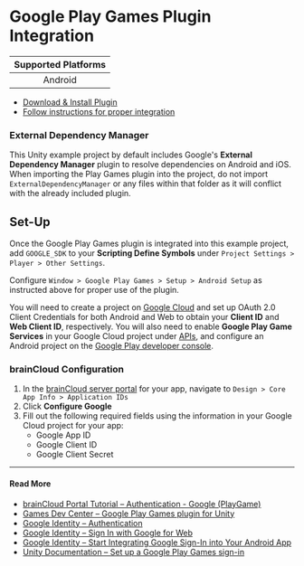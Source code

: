 # Google Play Games Plugin Integration
| Supported Platforms |
| :-----------------: |
| Android             |

- [Download & Install Plugin](https://github.com/playgameservices/play-games-plugin-for-unity/releases/)
- [Follow instructions for proper integration](https://github.com/playgameservices/play-games-plugin-for-unity#configure-your-game)

### External Dependency Manager
This Unity example project by default includes Google's **External Dependency Manager** plugin to resolve dependencies on Android and iOS. When importing the Play Games plugin into the project, do not import `ExternalDependencyManager` or any files within that folder as it will conflict with the already included plugin.

## Set-Up
Once the Google Play Games plugin is integrated into this example project, add `GOOGLE_SDK` to your **Scripting Define Symbols** under `Project Settings > Player > Other Settings`.

Configure `Window > Google Play Games > Setup > Android Setup` as instructed above for proper use of the plugin.

You will need to create a project on [Google Cloud](https://console.developers.google.com/) and set up OAuth 2.0 Client Credentials for both Android and Web to obtain your **Client ID** and **Web Client ID**, respectively. You will also need to enable **Google Play Game Services** in your Google Cloud project under [APIs](https://console.developers.google.com/apis), and configure an Android project on the [Google Play developer console](https://play.google.com/console/).

### brainCloud Configuration
1. In the [brainCloud server portal](https://portal.braincloudservers.com/) for your app, navigate to `Design > Core App Info > Application IDs`
2. Click **Configure Google**
3. Fill out the following required fields using the information in your Google Cloud project for your app:
    - Google App ID
    - Google Client ID
    - Google Client Secret

---

#### Read More
- [brainCloud Portal Tutorial – Authentication - Google (PlayGame)](https://getbraincloud.com/apidocs/portal-usage/authentication-google-playgame/)
- [Games Dev Center – Google Play Games plugin for Unity](https://developer.android.com/games/pgs/unity/overview)
- [Google Identity – Authentication](https://developers.google.com/identity/sign-in/)
- [Google Identity – Sign In with Google for Web](https://developers.google.com/identity/gsi/web/guides/get-google-api-clientid)
- [Google Identity – Start Integrating Google Sign-In into Your Android App](https://developers.google.com/identity/sign-in/android/start-integrating)
- [Unity Documentation – Set up a Google Play Games sign-in](https://docs.unity.com/authentication/en/manual/set-up-google-play-games-signin)
